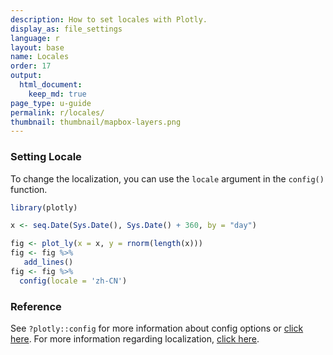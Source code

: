 ```yaml
---
description: How to set locales with Plotly.
display_as: file_settings
language: r
layout: base
name: Locales
order: 17
output:
  html_document:
    keep_md: true
page_type: u-guide
permalink: r/locales/
thumbnail: thumbnail/mapbox-layers.png
---
```



### Setting Locale
To change the localization, you can use the `locale` argument in the `config()` function. 


```r
library(plotly)

x <- seq.Date(Sys.Date(), Sys.Date() + 360, by = "day")

fig <- plot_ly(x = x, y = rnorm(length(x))) 
fig <- fig %>%
   add_lines() 
fig <- fig %>%
  config(locale = 'zh-CN')
```

### Reference

See `?plotly::config` for more information about config options or [click here](https://plot.ly/r/configuration-options/). For more information regarding localization, [click here](https://github.com/plotly/plotly.js/tree/master/dist#to-include-localization).
